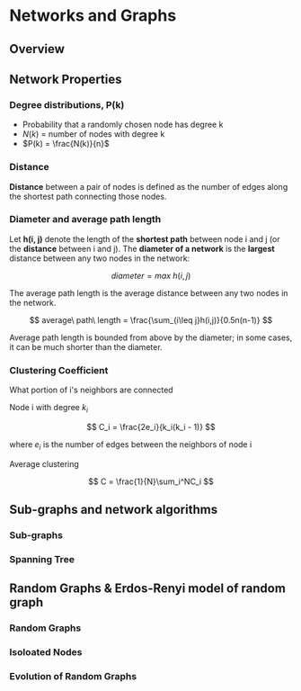 # Networks and Graphs

## Overview



## Network Properties

### Degree distributions, P(k)

- Probability that a randomly chosen node has degree k
- $N(k)$ = number of nodes with degree k
- $P(k) = \frac{N(k)}{n}$

### Distance

**Distance** between a pair of nodes is defined as the number of edges along the shortest path connecting those nodes.

### Diameter and average path length

Let **h(i, j)** denote the length of the **shortest path** between node i and j (or the **distance** between i and j). The **diameter of a network** is the **largest** distance between any two nodes in the network:

$$
diameter = max\ h(i, j)
$$

The average path length is the average distance between any two nodes in the network.

$$
average\ path\ length = \frac{\sum_{i\leq j}h(i,j)}{0.5n(n-1)}
$$

Average path length is bounded from above by the diameter; in some cases, it can be much shorter than the diameter.

### Clustering Coefficient

What portion of i's neighbors are connected

Node i with degree $k_i$

$$
C_i = \frac{2e_i}{k_i(k_i - 1)}
$$

where $e_i$ is the number of edges between the neighbors of node i

Average clustering

$$
C = \frac{1}{N}\sum_i^NC_i
$$

## Sub-graphs and network algorithms

### Sub-graphs

### Spanning Tree

## Random Graphs & Erdos-Renyi model of random graph

### Random Graphs

### Isoloated Nodes

### Evolution of Random Graphs


























